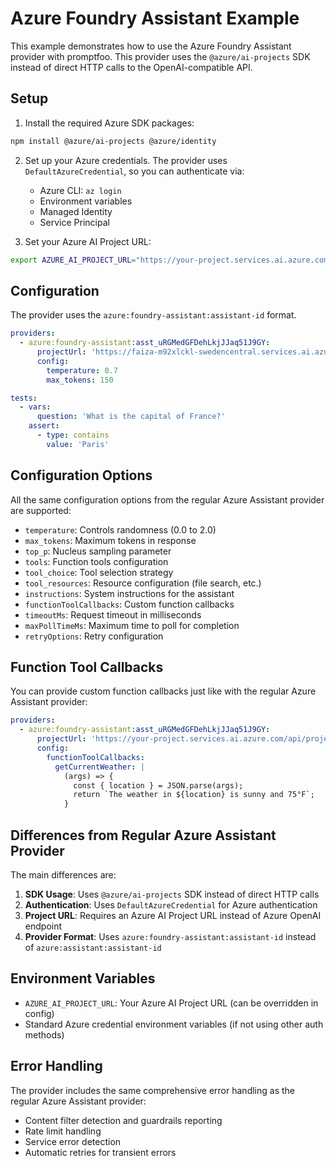 # Azure Foundry Assistant Example

This example demonstrates how to use the Azure Foundry Assistant provider with promptfoo. This provider uses the `@azure/ai-projects` SDK instead of direct HTTP calls to the OpenAI-compatible API.

## Setup

1. Install the required Azure SDK packages:

```bash
npm install @azure/ai-projects @azure/identity
```

2. Set up your Azure credentials. The provider uses `DefaultAzureCredential`, so you can authenticate via:
   - Azure CLI: `az login`
   - Environment variables
   - Managed Identity
   - Service Principal

3. Set your Azure AI Project URL:

```bash
export AZURE_AI_PROJECT_URL="https://your-project.services.ai.azure.com/api/projects/your-project-id"
```

## Configuration

The provider uses the `azure:foundry-assistant:assistant-id` format.

```yaml
providers:
  - azure:foundry-assistant:asst_uRGMedGFDehLkjJJaq51J9GY:
      projectUrl: 'https://faiza-m92xlckl-swedencentral.services.ai.azure.com/api/projects/faiza-m92xlckl-swedence-project'
      config:
        temperature: 0.7
        max_tokens: 150

tests:
  - vars:
      question: 'What is the capital of France?'
    assert:
      - type: contains
        value: 'Paris'
```

## Configuration Options

All the same configuration options from the regular Azure Assistant provider are supported:

- `temperature`: Controls randomness (0.0 to 2.0)
- `max_tokens`: Maximum tokens in response
- `top_p`: Nucleus sampling parameter
- `tools`: Function tools configuration
- `tool_choice`: Tool selection strategy
- `tool_resources`: Resource configuration (file search, etc.)
- `instructions`: System instructions for the assistant
- `functionToolCallbacks`: Custom function callbacks
- `timeoutMs`: Request timeout in milliseconds
- `maxPollTimeMs`: Maximum time to poll for completion
- `retryOptions`: Retry configuration

## Function Tool Callbacks

You can provide custom function callbacks just like with the regular Azure Assistant provider:

```yaml
providers:
  - azure:foundry-assistant:asst_uRGMedGFDehLkjJJaq51J9GY:
      projectUrl: 'https://your-project.services.ai.azure.com/api/projects/your-project-id'
      config:
        functionToolCallbacks:
          getCurrentWeather: |
            (args) => {
              const { location } = JSON.parse(args);
              return `The weather in ${location} is sunny and 75°F`;
            }
```

## Differences from Regular Azure Assistant Provider

The main differences are:

1. **SDK Usage**: Uses `@azure/ai-projects` SDK instead of direct HTTP calls
2. **Authentication**: Uses `DefaultAzureCredential` for Azure authentication
3. **Project URL**: Requires an Azure AI Project URL instead of Azure OpenAI endpoint
4. **Provider Format**: Uses `azure:foundry-assistant:assistant-id` instead of `azure:assistant:assistant-id`

## Environment Variables

- `AZURE_AI_PROJECT_URL`: Your Azure AI Project URL (can be overridden in config)
- Standard Azure credential environment variables (if not using other auth methods)

## Error Handling

The provider includes the same comprehensive error handling as the regular Azure Assistant provider:

- Content filter detection and guardrails reporting
- Rate limit handling
- Service error detection
- Automatic retries for transient errors
